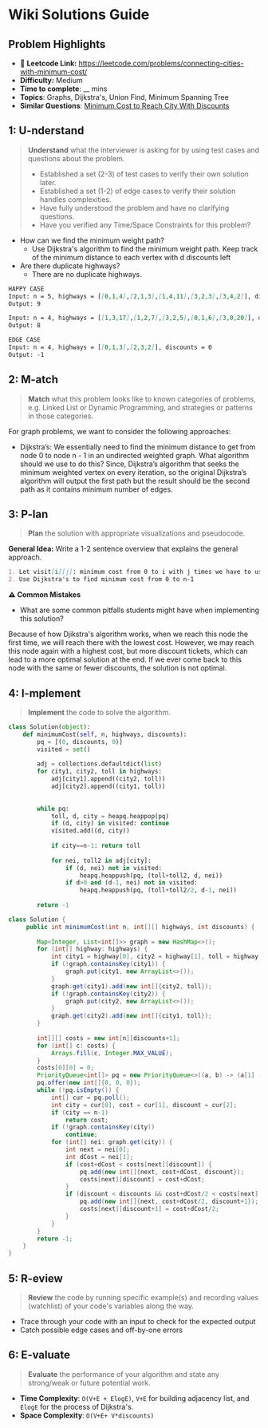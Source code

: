 # Wiki Solutions Guide

## Problem Highlights

* 🔗 **Leetcode Link:** <https://leetcode.com/problems/connecting-cities-with-minimum-cost/>
* **Difficulty:** Medium
* **Time to complete**: __ mins
* **Topics**: Graphs, Dijkstra's, Union Find, Minimum Spanning Tree
* **Similar Questions**: [Minimum Cost to Reach City With Discounts](https://leetcode.com/problems/minimum-cost-to-reach-city-with-discounts/)
    
## 1: U-nderstand
 
> **Understand** what the interviewer is asking for by using test cases and questions about the problem.
> 
> - Established a set (2-3) of test cases to verify their own solution later.
> - Established a set (1-2) of edge cases to verify their solution handles complexities.
> - Have fully understood the problem and have no clarifying questions.
> - Have you verified any Time/Space Constraints for this problem?

- How can we find the minimum weight path?
  - Use Dijkstra's algorithm to find the minimum weight path. Keep track of the minimum distance to each vertex with d discounts left
- Are there duplicate highways?
  - There are no duplicate highways.
   
```markdown
HAPPY CASE
Input: n = 5, highways = [[0,1,4],[2,1,3],[1,4,11],[3,2,3],[3,4,2]], discounts = 1
Output: 9

Input: n = 4, highways = [[1,3,17],[1,2,7],[3,2,5],[0,1,6],[3,0,20]], discounts = 20
Output: 8

EDGE CASE
Input: n = 4, highways = [[0,1,3],[2,3,2]], discounts = 0
Output: -1
```   
    
## 2: M-atch

<!-- See https://docs.google.com/document/d/1hYT1hoOJ6pFIt8A5q-PIZmYP7pB4WqlzyUJgFx9x2mY/edit#heading=h.ya2de4n4zsds for list of algorithms based on question type-->

> **Match** what this problem looks like to known categories of problems, e.g. Linked List or Dynamic Programming, and strategies or patterns in those categories.

For graph problems, we want to consider the following approaches:

* Dijkstra’s: We essentially need to find the minimum distance to get from node 0 to node n - 1 in an undirected weighted graph. What algorithm should we use to do this? Since, Dijkstra’s algorithm that seeks the minimum weighted vertex on every iteration, so the original Dijkstra’s algorithm will output the first path but the result should be the second path as it contains minimum number of edges.


## 3: P-lan

> **Plan** the solution with appropriate visualizations and pseudocode.

**General Idea:** Write a 1-2 sentence overview that explains the general approach.

```markdown
1. Let visit[i][j]: minimum cost from 0 to i with j times we have to use discount
2. Use Dijkstra's to find minimum cost from 0 to n-1
```

**⚠️ Common Mistakes**

* What are some common pitfalls students might have when implementing this solution?

Because of how Djikstra's algorithm works, when we reach this node the first time, we will reach there with the lowest cost.  However, we may reach this node again with a highest cost, but more discount tickets, which can lead to a more optimal solution at the end.  If we ever come back to this node with the same or fewer discounts, the solution is not optimal.

## 4: I-mplement

> **Implement** the code to solve the algorithm.

```python
class Solution(object):
    def minimumCost(self, n, highways, discounts):
        pq = [(0, discounts, 0)]
        visited = set()
        
        adj = collections.defaultdict(list)
        for city1, city2, toll in highways:
            adj[city1].append((city2, toll))
            adj[city2].append((city1, toll))
        
        
        while pq:
            toll, d, city = heapq.heappop(pq)
            if (d, city) in visited: continue
            visited.add((d, city))
            
            if city==n-1: return toll
            
            for nei, toll2 in adj[city]:
                if (d, nei) not in visited:
                    heapq.heappush(pq, (toll+toll2, d, nei))
                if d>0 and (d-1, nei) not in visited:
                    heapq.heappush(pq, (toll+toll2/2, d-1, nei))    
        
        return -1
```
```java
class Solution {
     public int minimumCost(int n, int[][] highways, int discounts) {
        
        Map<Integer, List<int[]>> graph = new HashMap<>();
        for (int[] highway: highways) {
            int city1 = highway[0], city2 = highway[1], toll = highway[2];
            if (!graph.containsKey(city1)) {
                graph.put(city1, new ArrayList<>());
            }
            graph.get(city1).add(new int[]{city2, toll});
            if (!graph.containsKey(city2)) {
                graph.put(city2, new ArrayList<>());
            }
            graph.get(city2).add(new int[]{city1, toll});
        }
        
        int[][] costs = new int[n][discounts+1];
        for (int[] c: costs) {
            Arrays.fill(c, Integer.MAX_VALUE);
        }
        costs[0][0] = 0;
        PriorityQueue<int[]> pq = new PriorityQueue<>((a, b) -> (a[1] - b[1]));
        pq.offer(new int[]{0, 0, 0});
        while (!pq.isEmpty()) {
            int[] cur = pq.poll();
            int city = cur[0], cost = cur[1], discount = cur[2];
            if (city == n-1)
                return cost;
            if (!graph.containsKey(city))
                continue;
            for (int[] nei: graph.get(city)) {
                int next = nei[0];
                int dCost = nei[1];
                if (cost+dCost < costs[next][discount]) {
                    pq.add(new int[]{next, cost+dCost, discount});
                    costs[next][discount] = cost+dCost;
                }
                if (discount < discounts && cost+dCost/2 < costs[next][discount+1]) {
                    pq.add(new int[]{next, cost+dCost/2, discount+1});
                    costs[next][discount+1] = cost+dCost/2;
                }
            }
        }
        return -1;
    }
}
```
    
## 5: R-eview

> **Review** the code by running specific example(s) and recording values (watchlist) of your code's variables along the way.

- Trace through your code with an input to check for the expected output
- Catch possible edge cases and off-by-one errors

## 6: E-valuate

> **Evaluate** the performance of your algorithm and state any strong/weak or future potential work.

* **Time Complexity**: `O(V+E + ElogE)`, `V+E` for building adjacency list, and `ElogE` for the process of Dijkstra's.
* **Space Complexity**: `O(V+E+ V*discounts)`